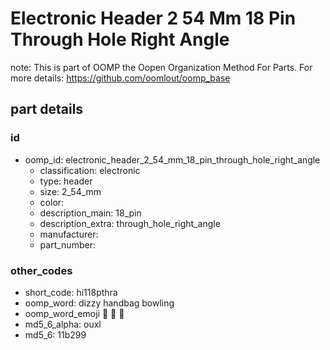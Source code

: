 # Electronic Header 2 54 Mm 18 Pin Through Hole Right Angle  

note: This is part of OOMP the Oopen Organization Method For Parts. For more details: https://github.com/oomlout/oomp_base

##  part details





### id
* oomp_id: electronic_header_2_54_mm_18_pin_through_hole_right_angle
  * classification: electronic
  * type: header
  * size: 2_54_mm
  * color: 
  * description_main: 18_pin
  * description_extra: through_hole_right_angle
  * manufacturer: 
  * part_number: 

### other_codes
* short_code: hi118pthra
* oomp_word: dizzy handbag bowling
* oomp_word_emoji :dizzy: :handbag: :bowling:
* md5_6_alpha: ouxl
* md5_6: 11b299